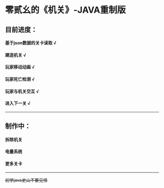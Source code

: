 # 零贰幺的《机关》-JAVA重制版



## 目前进度：

#### 基于json数据的关卡读取  √

#### 建造机关  √

#### 玩家移动动画  √

#### 玩家死亡检测  √

#### 玩家与机关交互  √

#### 进入下一关  √
***
## 制作中：

#### 拆除机关

#### 电量系统

#### 更多关卡

***
~~初学java史山不要见怪~~
